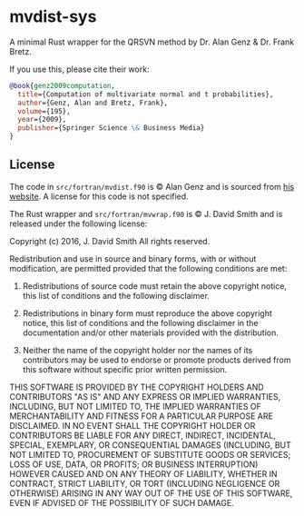# mvdist-sys

A minimal Rust wrapper for the QRSVN method by Dr. Alan Genz & Dr. Frank Bretz.

If you use this, please cite their work:

```bibtex
@book{genz2009computation,
  title={Computation of multivariate normal and t probabilities},
  author={Genz, Alan and Bretz, Frank},
  volume={195},
  year={2009},
  publisher={Springer Science \& Business Media}
}
```

## License

The code in `src/fortran/mvdist.f90` is © Alan Genz and is sourced from [his
website](http://www.math.wsu.edu/faculty/genz/software/software.html).
A license for this code is not specified.

The Rust wrapper and `src/fortran/mvwrap.f90` is © J. David Smith and is
released under the following license:

Copyright (c) 2016, J. David Smith
All rights reserved.

Redistribution and use in source and binary forms, with or without modification, are permitted provided that the following conditions are met:

1. Redistributions of source code must retain the above copyright notice, this list of conditions and the following disclaimer.

2. Redistributions in binary form must reproduce the above copyright notice, this list of conditions and the following disclaimer in the documentation and/or other materials provided with the distribution.

3. Neither the name of the copyright holder nor the names of its contributors may be used to endorse or promote products derived from this software without specific prior written permission.

THIS SOFTWARE IS PROVIDED BY THE COPYRIGHT HOLDERS AND CONTRIBUTORS "AS IS" AND ANY EXPRESS OR IMPLIED WARRANTIES, INCLUDING, BUT NOT LIMITED TO, THE IMPLIED WARRANTIES OF MERCHANTABILITY AND FITNESS FOR A PARTICULAR PURPOSE ARE DISCLAIMED. IN NO EVENT SHALL THE COPYRIGHT HOLDER OR CONTRIBUTORS BE LIABLE FOR ANY DIRECT, INDIRECT, INCIDENTAL, SPECIAL, EXEMPLARY, OR CONSEQUENTIAL DAMAGES (INCLUDING, BUT NOT LIMITED TO, PROCUREMENT OF SUBSTITUTE GOODS OR SERVICES; LOSS OF USE, DATA, OR PROFITS; OR BUSINESS INTERRUPTION) HOWEVER CAUSED AND ON ANY THEORY OF LIABILITY, WHETHER IN CONTRACT, STRICT LIABILITY, OR TORT (INCLUDING NEGLIGENCE OR OTHERWISE) ARISING IN ANY WAY OUT OF THE USE OF THIS SOFTWARE, EVEN IF ADVISED OF THE POSSIBILITY OF SUCH DAMAGE.
